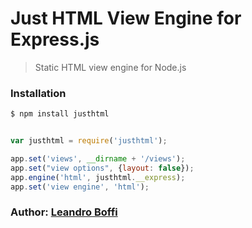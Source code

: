 # Just HTML View Engine for Express.js

> Static HTML view engine for Node.js


### Installation

```bash
$ npm install justhtml
```

```javascript

var justhtml = require('justhtml');

app.set('views', __dirname + '/views');
app.set("view options", {layout: false});
app.engine('html', justhtml.__express);
app.set('view engine', 'html');
````

### Author: [Leandro Boffi][0]

[0]: http://github.com/leandrob/
